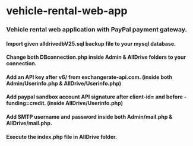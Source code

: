 # vehicle-rental-web-app
### Vehicle rental web application with PayPal payment gateway.
#### Import given alldrivedbV25.sql backup file to your mysql database.
#### Change both DBconnection.php inside Admin & AllDrive folders to your connection.
#### Add an API key after v6/ from exchangerate-api.com. (inside both Admin/Userinfo.php & AllDrive/Userinfo.php)
#### Add paypal sandbox account API signature after client-id= and before -funding=credit. (inside AllDrive/Userinfo.php)
#### Add SMTP username and password inside both Admin/mail.php & AllDrive/mail.php.
#### Execute the index.php file in AllDrive folder.
